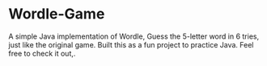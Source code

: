 # Wordle-Game
A simple Java implementation of Wordle, Guess the 5-letter word in 6 tries, just like the original game. Built this as a fun project to practice Java. Feel free to check it out,.

